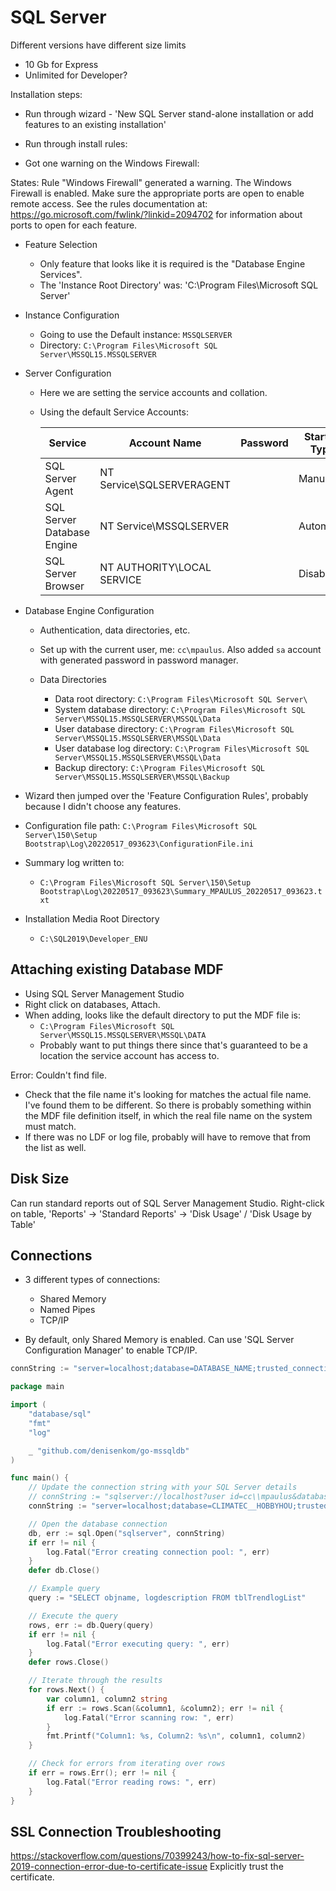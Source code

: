 # SQL Server

Different versions have different size limits

- 10 Gb for Express
- Unlimited for Developer?

Installation steps:

- Run through wizard - 'New SQL Server stand-alone installation or add features to an existing installation'

- Run through install rules:

 - Got one warning on the Windows Firewall:

 States: Rule "Windows Firewall" generated a warning.
 The Windows Firewall is enabled.
 Make sure the appropriate ports are open to enable remote access.
 See the rules documentation at: https://go.microsoft.com/fwlink/?linkid=2094702 for information about ports to open for each feature.

- Feature Selection
  - Only feature that looks like it is required is the "Database Engine Services".
  - The 'Instance Root Directory' was: 'C:\Program Files\Microsoft SQL Server\'

- Instance Configuration
  - Going to use the Default instance: `MSSQLSERVER`
  - Directory: `C:\Program Files\Microsoft SQL Server\MSSQL15.MSSQLSERVER`

- Server Configuration
  - Here we are setting the service accounts and collation.
  - Using the default Service Accounts:

    | Service                    | Account Name               | Password   | Startup Type   |
    | ---------                  | --------------             | ---------- | -------------- |
    | SQL Server Agent           | NT Service\SQLSERVERAGENT  |            | Manual         |
    | SQL Server Database Engine | NT Service\MSSQLSERVER     |            | Automatic      |
    | SQL Server Browser         | NT AUTHORITY\LOCAL SERVICE |            | Disabled       |

- Database Engine Configuration
  - Authentication, data directories, etc.
  - Set up with the current user, me: `cc\mpaulus`. Also added `sa` account with generated password in password manager.

  - Data Directories
    - Data root directory:         `C:\Program Files\Microsoft SQL Server\`
    - System database directory:   `C:\Program Files\Microsoft SQL Server\MSSQL15.MSSQLSERVER\MSSQL\Data`
    - User database directory:     `C:\Program Files\Microsoft SQL Server\MSSQL15.MSSQLSERVER\MSSQL\Data`
    - User database log directory: `C:\Program Files\Microsoft SQL Server\MSSQL15.MSSQLSERVER\MSSQL\Data`
    - Backup directory:            `C:\Program Files\Microsoft SQL Server\MSSQL15.MSSQLSERVER\MSSQL\Backup`

- Wizard then jumped over the 'Feature Configuration Rules', probably because I didn't choose any features.

- Configuration file path: `C:\Program Files\Microsoft SQL Server\150\Setup Bootstrap\Log\20220517_093623\ConfigurationFile.ini`

- Summary log written to:
  - `C:\Program Files\Microsoft SQL Server\150\Setup Bootstrap\Log\20220517_093623\Summary_MPAULUS_20220517_093623.txt`

- Installation Media Root Directory
  - `C:\SQL2019\Developer_ENU`



## Attaching existing Database MDF

- Using SQL Server Management Studio
- Right click on databases, Attach.
- When adding, looks like the default directory to put the MDF file is:
  - `C:\Program Files\Microsoft SQL Server\MSSQL15.MSSQLSERVER\MSSQL\DATA`
  - Probably want to put things there since that's guaranteed to be a location the service account has access to.

Error: Couldn't find file.
- Check that the file name it's looking for matches the actual file name. I've found them to be different.
  So there is probably something within the MDF file definition itself, in which the real file name on the system must match.
- If there was no LDF or log file, probably will have to remove that from the list as well.


## Disk Size

Can run standard reports out of SQL Server Management Studio.
Right-click on table, 'Reports' -> 'Standard Reports' -> 'Disk Usage' / 'Disk Usage by Table'

## Connections

- 3 different types of connections:
  - Shared Memory
  - Named Pipes
  - TCP/IP

- By default, only Shared Memory is enabled. Can use 'SQL Server Configuration Manager' to enable TCP/IP.

```go
connString := "server=localhost;database=DATABASE_NAME;trusted_connection=yes;"
```

```go
package main

import (
    "database/sql"
    "fmt"
    "log"

    _ "github.com/denisenkom/go-mssqldb"
)

func main() {
    // Update the connection string with your SQL Server details
    // connString := "sqlserver://localhost?user id=cc\\mpaulus&database=CLIMATEC__HOBBYHOU"
    connString := "server=localhost;database=CLIMATEC__HOBBYHOU;trusted_connection=yes;"

    // Open the database connection
    db, err := sql.Open("sqlserver", connString)
    if err != nil {
        log.Fatal("Error creating connection pool: ", err)
    }
    defer db.Close()

    // Example query
    query := "SELECT objname, logdescription FROM tblTrendlogList"

    // Execute the query
    rows, err := db.Query(query)
    if err != nil {
        log.Fatal("Error executing query: ", err)
    }
    defer rows.Close()

    // Iterate through the results
    for rows.Next() {
        var column1, column2 string
        if err := rows.Scan(&column1, &column2); err != nil {
            log.Fatal("Error scanning row: ", err)
        }
        fmt.Printf("Column1: %s, Column2: %s\n", column1, column2)
    }

    // Check for errors from iterating over rows
    if err = rows.Err(); err != nil {
        log.Fatal("Error reading rows: ", err)
    }
}
```

## SSL Connection Troubleshooting

<https://stackoverflow.com/questions/70399243/how-to-fix-sql-server-2019-connection-error-due-to-certificate-issue> Explicitly trust the certificate.
